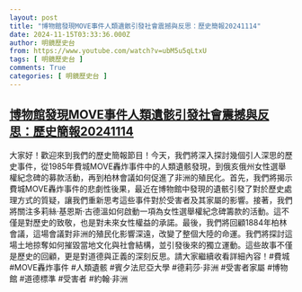 ```yaml
---
layout: post
title: "博物館發現MOVE事件人類遺骸引發社會震撼與反思：歷史簡報20241114"
date: 2024-11-15T03:33:36.000Z
author: 明鏡歷史台
from: https://www.youtube.com/watch?v=ubM5u5qLtxU
tags: [ 明鏡歷史台 ]
comments: True
categories: [ 明鏡歷史台 ]
---
```

<!--1731641616000-->
[博物館發現MOVE事件人類遺骸引發社會震撼與反思：歷史簡報20241114](https://www.youtube.com/watch?v=ubM5u5qLtxU)
------

<div>
大家好！歡迎來到我們的歷史簡報節目！今天，我們將深入探討幾個引人深思的歷史事件，從1985年費城MOVE轟炸事件中的人類遺骸發現，到俄亥俄州女性選舉權紀念碑的募款活動，再到柏林會議如何促進了非洲的殖民化。首先，我們將揭示費城MOVE轟炸事件的悲劇性後果，最近在博物館中發現的遺骸引發了對於歷史處理方式的質疑，讓我們重新思考這些事件對於受害者及其家屬的影響。接著，我們將關注多莉絲·基恩斯·古德溫如何啟動一項為女性選舉權紀念碑籌款的活動。這不僅是對歷史的致敬，也是對未來女性權益的承諾。最後，我們將回顧1884年柏林會議，這場會議對非洲的殖民化影響深遠，改變了整個大陸的命運。我們將探討這場土地掠奪如何摧毀當地文化與社會結構，並引發後來的獨立運動。這些故事不僅是歷史的回顧，更是對道德與正義的深刻反思。請大家繼續收看詳細內容！#費城 #MOVE轟炸事件 #人類遺骸 #賓夕法尼亞大學 #德莉莎·非洲 #受害者家屬 #博物館 #道德標準 #受害者 #約翰·非洲
</div>
